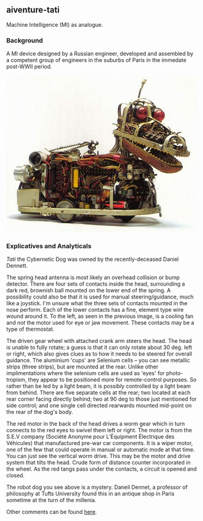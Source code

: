## aiventure-tati

Machine Intelligence (MI) as analogue.

### Background

A MI device designed by a Russian engineer, developed and assembled by a competent group of engineers in the suburbs of Paris in the immedate post-WWII period.

![main](/images/main.jpeg)

### Explicatives and Analyticals

_Tati_ the Cybernetic Dog was owned by the recently-deceased Daniel Dennett.

The spring head antenna is most likely an overhead collision or bump detector. There are four sets of contacts inside the head, surrounding a dark red, brownish ball mounted on the lower end of the spring. A possibility could also be that it is used for manual steering/guidance, much like a joystick. I'm unsure what the three sets of contacts mounted in the nose perform. Each of the lower contacts has a fine, element type wire wound around it. To the left, as seen in the previous image, is a cooling fan and _not_ the motor used for eye or jaw movement. These contacts may be a type of thermostat.

The driven gear wheel with attached crank arm steers the head. The head is unable to fully rotate; a guess is that it can only rotate about 30 deg. left or right, which also gives clues as to how it needs to be steered for overall guidance. The aluminium 'cups' are Selenium cells – you can see metallic strips (three strips), but are mounted at the rear. Unlike other implimentations where the selenium cells are used as 'eyes' for photo-tropism, they appear to be positioned more for remote-control purposes. So rather than be led by a light beam, it is possibly controlled by a light beam from behind. There are five separate cells at the rear; two located at each rear corner facing directly behind; two at 90 deg to those just mentioned for side control; and one single cell directed rearwards mounted mid-point on the rear of the dog's body.

The red motor in the back of the head drives a worm gear which in turn connects to the red eyes to swivel them left or right. The motor is from the S.E.V company (Société Anonyme pour L’Équipment Électrique des Véhicules) that manufactured pre-war car components. It is a wiper motor, one of the few that could operate in manual or automatic mode at that time. You can just see the vertical worm drive. This may be the motor and drive system that tilts the head. Crude form of distance counter incorporated in the wheel. As the red tangs pass under the contacts, a circuit is opened and closed.

The robot dog you see above is a mystery. Daneil Dennet, a professor of philosophy at Tufts University found this in an antique shop in Paris sometime at the turn of the millenia.

Other comments can be found [here](https://cyberneticzoo.com/cyberneticanimals/195x-tati-the-cybernetic-dog-owned-by-daniel-dennett-built-in-france-belgium/).
